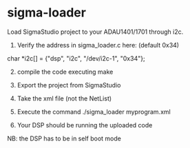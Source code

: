 # sigma-loader

Load SigmaStudio project to your ADAU1401/1701 through i2c.

1. Verify the address in sigma_loader.c here: (default 0x34)

char *i2c[] = {"dsp", "i2c", "/dev/i2c-1", "0x34"};

2. compile the code executing make

3. Export the project from SigmaStudio 

4. Take the xml file (not the NetList)

5. Execute the command ./sigma_loader myprogram.xml

6. Your DSP should be running the uploaded code

NB: the DSP has to be in self boot mode